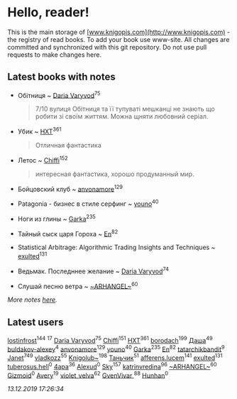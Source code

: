 # Hello, reader!
This is the main storage of [www.knigopis.com](http://www.knigopis.com) - the registry of read books.
To add your book use www-site. All changes are committed and synchronized with this git repository.
Do not use pull requests to make changes here.


## Latest books with notes
* Обітниця ~ [Daria Varyvod](users/829/829893410524253-facebook)<sup>75</sup>
    > 7/10 вулиця Обітниця та її тупуваті мешканці не знають що робити зі своїм життям. Можна щняти любовний серіал.

* Убик ~ [HXT](users/100/100002563462782-facebook)<sup>361</sup>
    > Отличная фантастика

* Летос ~ [Chiffi](users/105/105831994080785626680-google)<sup>152</sup>
    > интересная фантастика, хорошо продуманный мир.

* Бойцовский клуб ~ [anvonamore](users/595/5957175-vkontakte)<sup>129</sup>

* Patagonia - бизнес в стиле серфинг ~ [youno](users/302/302928912-vkontakte)<sup>40</sup>

* Ноги из глины ~ [Garka](users/115/115753719718250012620-google)<sup>235</sup>

* Тайный сыск царя Гороха ~ [En](users/333/333646551-vkontakte)<sup>82</sup>

* Statistical Arbitrage: Algorithmic Trading Insights and Techniques ~ [exulted](users/100/100599204551896265722-google)<sup>131</sup>

* Ведьмак. Последннее желание ~ [Daria Varyvod](users/829/829893410524253-facebook)<sup>74</sup>

* Слушай песню ветра ~ [~ARHANGEL~](users/642/64251996-vkontakte)<sup>60</sup>


_More notes [here](latest_books_with_notes.md)._


## Latest users
[lostinfrost](users/217/217891524-vkontakte)<sup>144</sup> 
[](users/270/270444099499-odnoklassniki)<sup>17</sup> 
[Daria Varyvod](users/829/829893410524253-facebook)<sup>75</sup> 
[Chiffi](users/105/105831994080785626680-google)<sup>151</sup> 
[HXT](users/100/100002563462782-facebook)<sup>361</sup> 
[borodach](users/157/15706320-vkontakte)<sup>199</sup> 
[Даша](users/334/334696193054530347-mailru)<sup>49</sup> 
[buldakov-alexey](users/480/48050444-yandex)<sup>4</sup> 
[anvonamore](users/595/5957175-vkontakte)<sup>129</sup> 
[youno](users/302/302928912-vkontakte)<sup>40</sup> 
[Garka](users/115/115753719718250012620-google)<sup>235</sup> 
[En](users/333/333646551-vkontakte)<sup>82</sup> 
[tatarchikbandit](users/104/104025550-vkontakte)<sup>9</sup> 
[Janet](users/108/108113656204404967440-google)<sup>749</sup> 
[vladkozz](users/572/57239276-vkontakte)<sup>55</sup> 
[Knigolub~](users/111/111878597279669641685-google)<sup>198</sup> 
[Таньчик](users/209/2096581563762610-facebook)<sup>51</sup> 
[afferens.lucem](users/196/196071655-vkontakte)<sup>141</sup> 
[exulted](users/100/100599204551896265722-google)<sup>131</sup> 
[tuberosus.hell](users/325/325338991-yandex)<sup>0</sup> 
[4apa](users/117/117392596378069249667-google)<sup>36</sup> 
[Alexud](users/118/118388850825013411178-google)<sup>0</sup> 
[Sky](users/118/118049897850017649660-google)<sup>157</sup> 
[katrinvredina](users/233/2336755-vkontakte)<sup>96</sup> 
[~ARHANGEL~](users/642/64251996-vkontakte)<sup>60</sup> 
[Gizmoid](users/108/108088417345114392564-google)<sup>0</sup> 
[Avery](users/567/56734832-yandex)<sup>19</sup> 
[violet_velva](users/116/116961712580551399099-google)<sup>62</sup> 
[GvenVivar ](users/158/158266434925901-facebook)<sup>88</sup> 
[Hunhan](users/141/14193475-vkontakte)<sup>0</sup> 


_13.12.2019 17:26:34_
